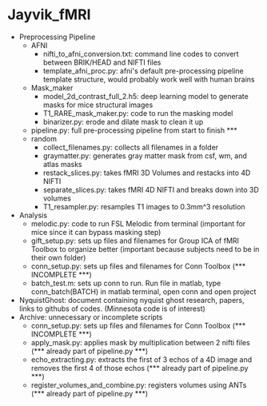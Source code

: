 # Jayvik_fMRI

- Preprocessing Pipeline
  - AFNI
    - nifti_to_afni_conversion.txt: command line codes to convert between BRIK/HEAD and NIFTI files
    - template_afni_proc.py: afni's default pre-processing pipeline template structure, would probably work well with human brains
  - Mask_maker
    - model_2d_contrast_full_2.h5: deep learning model to generate masks for mice structural images
    - T1_RARE_mask_maker.py: code to run the masking model
    - binarizer.py: erode and dilate mask to clean it up
  - pipeline.py: full pre-processing pipeline from start to finish ***
  - random
    - collect_filenames.py: collects all filenames in a folder
    - graymatter.py: generates gray matter mask from csf, wm, and atlas masks
    - restack_slices.py: takes fMRI 3D Volumes and restacks into 4D NIFTI
    - separate_slices.py: takes fMRI 4D NIFTI and breaks down into 3D volumes
    - T1_resampler.py: resamples T1 images to 0.3mm^3 resolution
- Analysis
  - melodic.py: code to run FSL Melodic from terminal (important for mice since it can bypass masking step)
  - gift_setup.py: sets up files and filenames for Group ICA of fMRI Toolbox to organize better (important because subjects need to be in their own folder)
  - conn_setup.py: sets up files and filenames for Conn Toolbox (*** INCOMPLETE ***)
  - batch_test.m: sets up conn to run. Run file in matlab, type conn_batch(BATCH) in matlab terminal, open conn and open project
- NyquistGhost: document containing nyquist ghost research, papers, links to githubs of codes. (Minnesota code is of interest)
- Archive: unnecessary or incomplete scripts
  - conn_setup.py: sets up files and filenames for Conn Toolbox (*** INCOMPLETE ***)
  - apply_mask.py:   applies mask by multiplication between 2 nifti files (*** already part of pipeline.py ***)
  - echo_extracting.py:    extracts the first of 3 echos of a 4D image and removes the first 4 of those echos (*** already part of pipeline.py ***)
  - register_volumes_and_combine.py:   registers volumes using ANTs (*** already part of pipeline.py ***)

